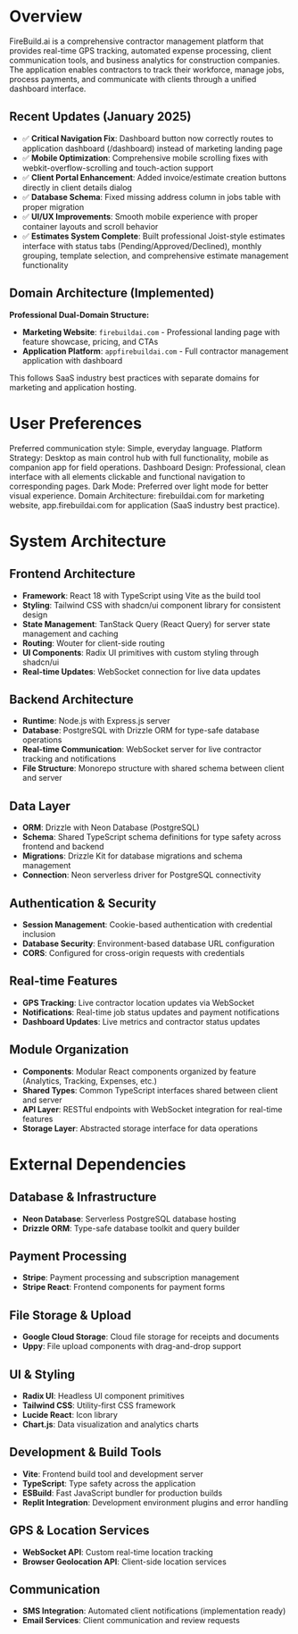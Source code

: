# Overview

FireBuild.ai is a comprehensive contractor management platform that provides real-time GPS tracking, automated expense processing, client communication tools, and business analytics for construction companies. The application enables contractors to track their workforce, manage jobs, process payments, and communicate with clients through a unified dashboard interface.

## Recent Updates (January 2025)
- ✅ **Critical Navigation Fix**: Dashboard button now correctly routes to application dashboard (/dashboard) instead of marketing landing page
- ✅ **Mobile Optimization**: Comprehensive mobile scrolling fixes with webkit-overflow-scrolling and touch-action support
- ✅ **Client Portal Enhancement**: Added invoice/estimate creation buttons directly in client details dialog
- ✅ **Database Schema**: Fixed missing address column in jobs table with proper migration
- ✅ **UI/UX Improvements**: Smooth mobile experience with proper container layouts and scroll behavior
- ✅ **Estimates System Complete**: Built professional Joist-style estimates interface with status tabs (Pending/Approved/Declined), monthly grouping, template selection, and comprehensive estimate management functionality

## Domain Architecture (Implemented)

**Professional Dual-Domain Structure:**
- **Marketing Website**: `firebuildai.com` - Professional landing page with feature showcase, pricing, and CTAs
- **Application Platform**: `appfirebuildai.com` - Full contractor management application with dashboard

This follows SaaS industry best practices with separate domains for marketing and application hosting.

# User Preferences

Preferred communication style: Simple, everyday language.
Platform Strategy: Desktop as main control hub with full functionality, mobile as companion app for field operations.
Dashboard Design: Professional, clean interface with all elements clickable and functional navigation to corresponding pages.
Dark Mode: Preferred over light mode for better visual experience.
Domain Architecture: firebuildai.com for marketing website, app.firebuildai.com for application (SaaS industry best practice).

# System Architecture

## Frontend Architecture
- **Framework**: React 18 with TypeScript using Vite as the build tool
- **Styling**: Tailwind CSS with shadcn/ui component library for consistent design
- **State Management**: TanStack Query (React Query) for server state management and caching
- **Routing**: Wouter for client-side routing
- **UI Components**: Radix UI primitives with custom styling through shadcn/ui
- **Real-time Updates**: WebSocket connection for live data updates

## Backend Architecture
- **Runtime**: Node.js with Express.js server
- **Database**: PostgreSQL with Drizzle ORM for type-safe database operations
- **Real-time Communication**: WebSocket server for live contractor tracking and notifications
- **File Structure**: Monorepo structure with shared schema between client and server

## Data Layer
- **ORM**: Drizzle with Neon Database (PostgreSQL)
- **Schema**: Shared TypeScript schema definitions for type safety across frontend and backend
- **Migrations**: Drizzle Kit for database migrations and schema management
- **Connection**: Neon serverless driver for PostgreSQL connectivity

## Authentication & Security
- **Session Management**: Cookie-based authentication with credential inclusion
- **Database Security**: Environment-based database URL configuration
- **CORS**: Configured for cross-origin requests with credentials

## Real-time Features
- **GPS Tracking**: Live contractor location updates via WebSocket
- **Notifications**: Real-time job status updates and payment notifications
- **Dashboard Updates**: Live metrics and contractor status updates

## Module Organization
- **Components**: Modular React components organized by feature (Analytics, Tracking, Expenses, etc.)
- **Shared Types**: Common TypeScript interfaces shared between client and server
- **API Layer**: RESTful endpoints with WebSocket integration for real-time features
- **Storage Layer**: Abstracted storage interface for data operations

# External Dependencies

## Database & Infrastructure
- **Neon Database**: Serverless PostgreSQL database hosting
- **Drizzle ORM**: Type-safe database toolkit and query builder

## Payment Processing
- **Stripe**: Payment processing and subscription management
- **Stripe React**: Frontend components for payment forms

## File Storage & Upload
- **Google Cloud Storage**: Cloud file storage for receipts and documents
- **Uppy**: File upload components with drag-and-drop support

## UI & Styling
- **Radix UI**: Headless UI component primitives
- **Tailwind CSS**: Utility-first CSS framework
- **Lucide React**: Icon library
- **Chart.js**: Data visualization and analytics charts

## Development & Build Tools
- **Vite**: Frontend build tool and development server
- **TypeScript**: Type safety across the application
- **ESBuild**: Fast JavaScript bundler for production builds
- **Replit Integration**: Development environment plugins and error handling

## GPS & Location Services
- **WebSocket API**: Custom real-time location tracking
- **Browser Geolocation API**: Client-side location services

## Communication
- **SMS Integration**: Automated client notifications (implementation ready)
- **Email Services**: Client communication and review requests